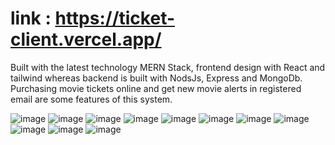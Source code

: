 # link : https://ticket-client.vercel.app/

Built with the latest technology MERN Stack, frontend design with React and tailwind
whereas backend is built with NodsJs, Express and MongoDb. Purchasing movie tickets
online and get new movie alerts in registered email are some features of this system.

![image](https://github.com/AnsariMj/Ticket_client/assets/101396710/2995fa19-75dc-4d0d-b04a-f38851a08565)
![image](https://github.com/AnsariMj/Ticket_client/assets/101396710/99e0cc3d-2355-45ef-854c-609ce6090bb0)
![image](https://github.com/AnsariMj/Ticket_client/assets/101396710/19dc9f33-8eac-4f11-8edf-83f0636675ce)
![image](https://github.com/AnsariMj/Ticket_client/assets/101396710/030a252d-0deb-4f66-b673-b6a17bc5e957)
![image](https://github.com/AnsariMj/Ticket_client/assets/101396710/5c9265cc-a6f1-4ad5-a104-4825266122f4)
![image](https://github.com/AnsariMj/Pixel-Cinemas/assets/101396710/bfac4257-e4fd-4ed7-84f9-79e817318743)
![image](https://github.com/AnsariMj/Pixel-Cinemas/assets/101396710/e45560a4-5f85-4c95-87c0-60d2b1189454)
![image](https://github.com/AnsariMj/Pixel-Cinemas/assets/101396710/4da969bf-301e-43ff-8687-6d084b1a25a3)
![image](https://github.com/AnsariMj/Pixel-Cinemas/assets/101396710/0253d624-e3e5-4e87-be27-6fe1910350fb)
![image](https://github.com/AnsariMj/Pixel-Cinemas/assets/101396710/142310a6-f2c0-4845-86e0-b9ee25d477b3)
![image](https://github.com/AnsariMj/Pixel-Cinemas/assets/101396710/9d387a6e-6c61-47f4-8dc2-d0efb5b21908)

